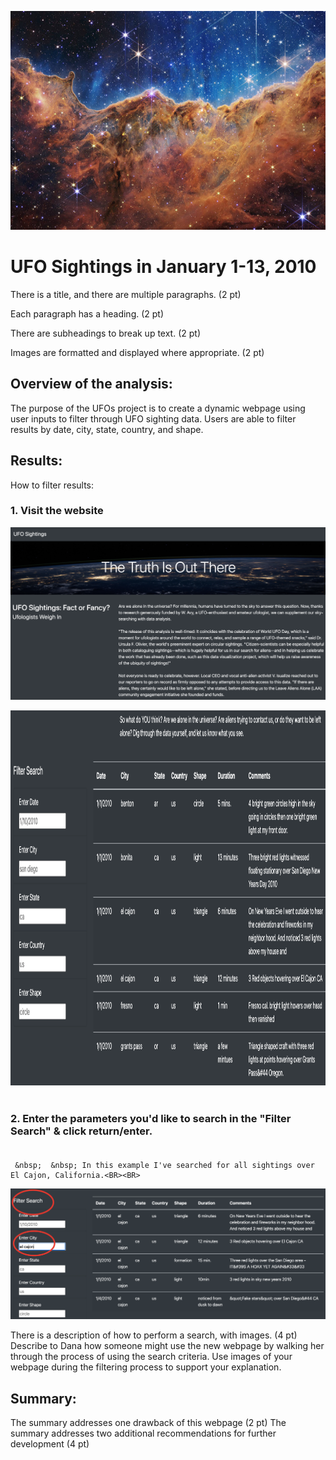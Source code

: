 <p align="center">
<img src="https://github.com/meggrooms/UFOs/blob/main/Images/goddard_nasa_sm.png" height="350" width="1200"></p>

# UFO Sightings in January 1-13, 2010


There is a title, and there are multiple paragraphs. (2 pt)

Each paragraph has a heading. (2 pt)

There are subheadings to break up text. (2 pt)

Images are formatted and displayed where appropriate. (2 pt)



## Overview of the analysis:

The purpose of the UFOs project is to create a dynamic webpage using user inputs to filter through UFO sighting data. Users are able to filter results by date, city, state, country, and shape.


## Results:
How to filter results:<BR>
### 1. Visit the website<BR>
 
<img src="https://github.com/meggrooms/UFOs/blob/main/Images/web_01.png"><BR>

<img src="https://github.com/meggrooms/UFOs/blob/main/Images/Web_02.png" height="600">
 <BR><BR>
  
### 2. Enter the parameters you'd like to search in the "Filter Search" & click return/enter.<BR><BR>
     &nbsp;  &nbsp; In this example I've searched for all sightings over El Cajon, California.<BR><BR>
 <img src="https://github.com/meggrooms/UFOs/blob/main/Images/circle_Web_filter.png">

There is a description of how to perform a search, with images. (4 pt)
 Describe to Dana how someone might use the new webpage by walking her through the process of using the search criteria. Use images of your webpage during the filtering process to support your explanation.


## Summary:
The summary addresses one drawback of this webpage (2 pt)
The summary addresses two additional recommendations for further development (4 pt)
